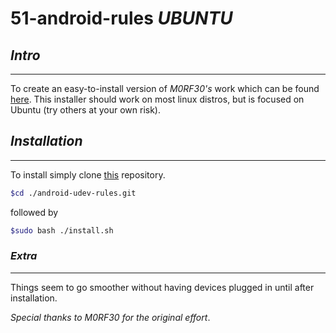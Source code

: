# __51-android-rules *UBUNTU*__

## _Intro_
________________________________

To create an easy-to-install version of _M0RF30's_ work which can be found [here](https://github.com/M0Rf30/android-udev-rules.git). This installer should work on most linux distros, but is focused on Ubuntu (try others at your own risk).

## _Installation_
__________________________________

To install simply clone [this](https://github.com/lehmancurtis147/android-udev-rules.git) repository.

```bash
$cd ./android-udev-rules.git
```

followed by

```bash
$sudo bash ./install.sh
```
### _Extra_
______________________________________
Things seem to go smoother without having devices plugged in until after installation.

*Special thanks to M0RF30 for the original effort*.
